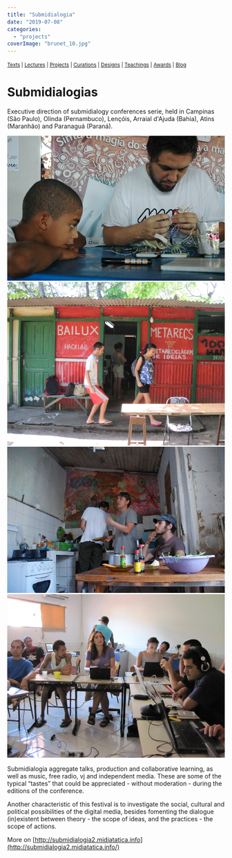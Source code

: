 ```yaml
---
title: "Submidialogia"
date: "2019-07-08"
categories: 
  - "projects"
coverImage: "brunet_10.jpg"
---
```


<small>[Texts](../texts.html) | [Lectures](../lectures.html) | [Projects](../projects.html) | [Curations](../curation.html) | [Designs](../designs.html) | [Teachings](../teachings.html) | [Awards](../awards.html) | <a href="https://readruiz.medium.com/" target="_blank">Blog</a></small>

# Submidialogias

Executive direction of submidialogy conferences serie, held in Campinas (São Paulo), Olinda (Pernambuco), Lençóis, Arraial d'Ajuda (Bahia), Atins (Maranhão) and Paranaguá (Paraná).

<img src="images/brunet_10.jpg" alt="" />
    
<img src="images/kb10_04523.jpg" alt="" />
    
<img src="images/brunet_6.jpg" alt="" />
    
<img src="images/kb10_04550.jpg" alt="" />


Submidialogia aggregate talks, production and collaborative learning, as well as music, free radio, vj and independent media. These are some of the typical “tastes” that could be appreciated - without moderation - during the editions of the conference.

Another characteristic of this festival is to investigate the social, cultural and political possibilities of the digital media, besides fomenting the dialogue (in)existent between theory - the scope of ideas, and the practices - the scope of actions.

More on [http://submidialogia2.midiatatica.info](http://submidialogia2.midiatatica.info/)
